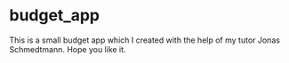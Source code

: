 # budget_app
This is a small budget app which I created with the help of my tutor Jonas Schmedtmann.
Hope you like it.
